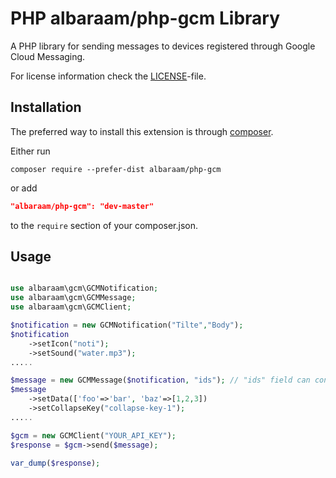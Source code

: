 # PHP albaraam/php-gcm Library

A PHP library for sending messages to devices registered through Google Cloud Messaging.

For license information check the [LICENSE](LICENSE.md)-file.



Installation
------------

The preferred way to install this extension is through [composer](http://getcomposer.org/download/).

Either run

```
composer require --prefer-dist albaraam/php-gcm
```

or add

```json
"albaraam/php-gcm": "dev-master"
```

to the `require` section of your composer.json.


Usage
------------

```php

use albaraam\gcm\GCMNotification;
use albaraam\gcm\GCMMessage;
use albaraam\gcm\GCMClient;

$notification = new GCMNotification("Tilte","Body");
$notification
	->setIcon("noti");
	->setSound("water.mp3");
.....

$message = new GCMMessage($notification, "ids"); // "ids" field can contain a array/single registration token or a topic key
$message
	->setData(['foo'=>'bar', 'baz'=>[1,2,3])
	->setCollapseKey("collapse-key-1");
.....

$gcm = new GCMClient("YOUR_API_KEY"); 
$response = $gcm->send($message);

var_dump($response);

```